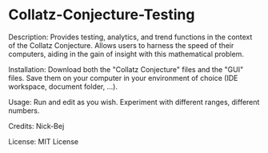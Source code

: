 # Collatz-Conjecture-Testing
Description: Provides testing, analytics, and trend functions in the context of the Collatz Conjecture.
             Allows users to harness the speed of their computers, aiding in the gain of insight with this mathematical problem.
             
Installation: Download both the "Collatz Conjecture" files and the "GUI" files. Save them on your computer in your
              environment of choice (IDE workspace, document folder, ...).
              
Usage: Run and edit as you wish. Experiment with different ranges, different numbers.

Credits: Nick-Bej

License: MIT License
